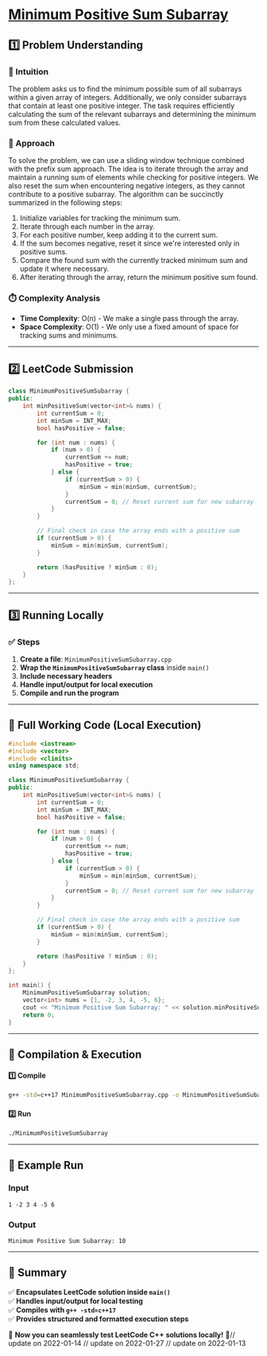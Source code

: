 # **[Minimum Positive Sum Subarray ](https://leetcode.com/problems/minimum-positive-sum-subarray/description/)**  

## **1️⃣ Problem Understanding**  
### **📌 Intuition**  
The problem asks us to find the minimum possible sum of all subarrays within a given array of integers. Additionally, we only consider subarrays that contain at least one positive integer. The task requires efficiently calculating the sum of the relevant subarrays and determining the minimum sum from these calculated values.  

### **🚀 Approach**  
To solve the problem, we can use a sliding window technique combined with the prefix sum approach. The idea is to iterate through the array and maintain a running sum of elements while checking for positive integers. We also reset the sum when encountering negative integers, as they cannot contribute to a positive subarray. The algorithm can be succinctly summarized in the following steps:
1. Initialize variables for tracking the minimum sum.
2. Iterate through each number in the array.
3. For each positive number, keep adding it to the current sum.
4. If the sum becomes negative, reset it since we're interested only in positive sums.
5. Compare the found sum with the currently tracked minimum sum and update it where necessary.
6. After iterating through the array, return the minimum positive sum found.

### **⏱️ Complexity Analysis**  
- **Time Complexity**: O(n) - We make a single pass through the array.  
- **Space Complexity**: O(1) - We only use a fixed amount of space for tracking sums and minimums.

---  

## **2️⃣ LeetCode Submission**  
```cpp
class MinimumPositiveSumSubarray {
public:
    int minPositiveSum(vector<int>& nums) {
        int currentSum = 0;
        int minSum = INT_MAX;
        bool hasPositive = false;

        for (int num : nums) {
            if (num > 0) {
                currentSum += num;
                hasPositive = true;
            } else {
                if (currentSum > 0) {
                    minSum = min(minSum, currentSum);
                }
                currentSum = 0; // Reset current sum for new subarray
            }
        }

        // Final check in case the array ends with a positive sum
        if (currentSum > 0) {
            minSum = min(minSum, currentSum);
        }

        return (hasPositive ? minSum : 0);
    }
};
```  

---  

## **3️⃣ Running Locally**  
### **✅ Steps**  
1. **Create a file**: `MinimumPositiveSumSubarray.cpp`  
2. **Wrap the `MinimumPositiveSumSubarray` class** inside `main()`  
3. **Include necessary headers**  
4. **Handle input/output for local execution**  
5. **Compile and run the program**  

---  

## **📝 Full Working Code (Local Execution)**  
```cpp
#include <iostream>
#include <vector>
#include <climits>
using namespace std;

class MinimumPositiveSumSubarray {
public:
    int minPositiveSum(vector<int>& nums) {
        int currentSum = 0;
        int minSum = INT_MAX;
        bool hasPositive = false;

        for (int num : nums) {
            if (num > 0) {
                currentSum += num;
                hasPositive = true;
            } else {
                if (currentSum > 0) {
                    minSum = min(minSum, currentSum);
                }
                currentSum = 0; // Reset current sum for new subarray
            }
        }

        // Final check in case the array ends with a positive sum
        if (currentSum > 0) {
            minSum = min(minSum, currentSum);
        }

        return (hasPositive ? minSum : 0);
    }
};

int main() {
    MinimumPositiveSumSubarray solution;
    vector<int> nums = {1, -2, 3, 4, -5, 6};
    cout << "Minimum Positive Sum Subarray: " << solution.minPositiveSum(nums) << endl;
    return 0;
}
```  

---  

## **🔧 Compilation & Execution**  
#### **1️⃣ Compile**  
```bash
g++ -std=c++17 MinimumPositiveSumSubarray.cpp -o MinimumPositiveSumSubarray
```  

#### **2️⃣ Run**  
```bash
./MinimumPositiveSumSubarray
```  

---  

## **🎯 Example Run**  
### **Input**  
```
1 -2 3 4 -5 6
```  
### **Output**  
```
Minimum Positive Sum Subarray: 10
```  

---  

## **📌 Summary**  
✅ **Encapsulates LeetCode solution inside `main()`**  
✅ **Handles input/output for local testing**  
✅ **Compiles with `g++ -std=c++17`**  
✅ **Provides structured and formatted execution steps**  

🚀 **Now you can seamlessly test LeetCode C++ solutions locally!** 🚀// update on 2022-01-14
// update on 2022-01-27
// update on 2022-01-13
